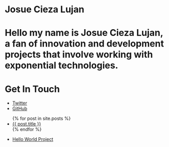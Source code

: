 # Josue Cieza Lujan

# Hello my name is Josue Cieza Lujan, a fan of innovation and development projects that involve working with exponential technologies.

# Get In Touch

<ul>
    <li><a href="https://twitter.com/{{ site.twitter_username }}">Twitter</a></li>
    <li><a href="https://github.com/{{ site.github_username }}">GitHub</a></li>
</ul>
        
<ul>
    {% for post in site.posts %}
        <li>
            <a href="{{ post.url }}">{{ post.title }} </a>
        </li>
    {% endfor %}
</ul>

<ul>
    <li><a href="">Hello World Project</a></li>
</ul>
